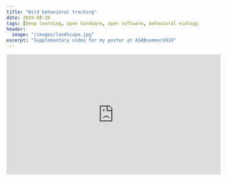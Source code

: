 ```yaml
---
title: "Wild behavioral tracking"
date: 2019-08-26
tags: [Deep learning, open hardware, open software, behavioral ecology, conference, ASABsummer2019]
header:
  image: "/images/landscape.jpg"
excerpt: "Supplementary video for my poster at ASABsummer2019"
---
```


<iframe width="560" height="315" src="https://www.youtube.com/embed/DOrs3JWF81E" frameborder="0" allow="accelerometer; autoplay; encrypted-media; gyroscope; picture-in-picture" allowfullscreen></iframe>

